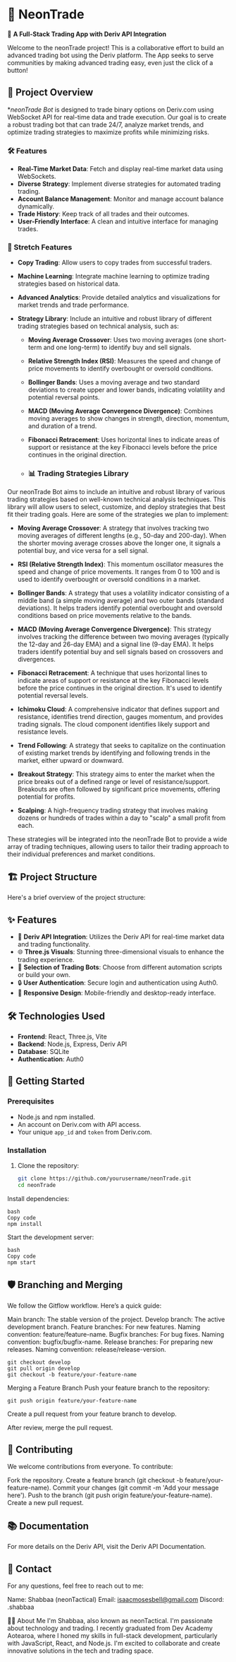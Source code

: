 # 🚀 NeonTrade

🌟 **A Full-Stack Trading App with Deriv API Integration**

Welcome to the neonTrade project! This is a collaborative effort to build an advanced trading bot using the Deriv platform. The App seeks to serve communities by making advanced trading easy, even just the click of a button! 

## 🚀 Project Overview

**neonTrade Bot* is designed to trade binary options on Deriv.com using WebSocket API for real-time data and trade execution. Our goal is to create a robust trading bot that can trade 24/7, analyze market trends, and optimize trading strategies to maximize profits while minimizing risks.

### 🛠 Features

- **Real-Time Market Data**: Fetch and display real-time market data using WebSockets.
- **Diverse Strategy**: Implement diverse  strategies for automated trading trading.
- **Account Balance Management**: Monitor and manage account balance dynamically.
- **Trade History**: Keep track of all trades and their outcomes.
- **User-Friendly Interface**: A clean and intuitive interface for managing trades.

### 🌈 Stretch Features

- **Copy Trading**: Allow users to copy trades from successful traders.
- **Machine Learning**: Integrate machine learning to optimize trading strategies based on historical data.
- **Advanced Analytics**: Provide detailed analytics and visualizations for market trends and trade performance.
- **Strategy Library**: Include an intuitive and robust library of different trading strategies based on technical analysis, such as:

  - **Moving Average Crossover**: Uses two moving averages (one short-term and one long-term) to identify buy and sell signals.
  - **Relative Strength Index (RSI)**: Measures the speed and change of price movements to identify overbought or oversold conditions.
  - **Bollinger Bands**: Uses a moving average and two standard deviations to create upper and lower bands, indicating volatility and potential reversal points.
  - **MACD (Moving Average Convergence Divergence)**: Combines moving averages to show changes in strength, direction, momentum, and duration of a trend.
  - **Fibonacci Retracement**: Uses horizontal lines to indicate areas of support or resistance at the key Fibonacci levels before the price continues in the original direction.
 
  - ### 📊 Trading Strategies Library

Our neonTrade Bot aims to include an intuitive and robust library of various trading strategies based on well-known technical analysis techniques. This library will allow users to select, customize, and deploy strategies that best fit their trading goals. Here are some of the strategies we plan to implement:

- **Moving Average Crossover**: A strategy that involves tracking two moving averages of different lengths (e.g., 50-day and 200-day). When the shorter moving average crosses above the longer one, it signals a potential buy, and vice versa for a sell signal.

- **RSI (Relative Strength Index)**: This momentum oscillator measures the speed and change of price movements. It ranges from 0 to 100 and is used to identify overbought or oversold conditions in a market.

- **Bollinger Bands**: A strategy that uses a volatility indicator consisting of a middle band (a simple moving average) and two outer bands (standard deviations). It helps traders identify potential overbought and oversold conditions based on price movements relative to the bands.

- **MACD (Moving Average Convergence Divergence)**: This strategy involves tracking the difference between two moving averages (typically the 12-day and 26-day EMA) and a signal line (9-day EMA). It helps traders identify potential buy and sell signals based on crossovers and divergences.

- **Fibonacci Retracement**: A technique that uses horizontal lines to indicate areas of support or resistance at the key Fibonacci levels before the price continues in the original direction. It's used to identify potential reversal levels.

- **Ichimoku Cloud**: A comprehensive indicator that defines support and resistance, identifies trend direction, gauges momentum, and provides trading signals. The cloud component identifies likely support and resistance levels.

- **Trend Following**: A strategy that seeks to capitalize on the continuation of existing market trends by identifying and following trends in the market, either upward or downward.

- **Breakout Strategy**: This strategy aims to enter the market when the price breaks out of a defined range or level of resistance/support. Breakouts are often followed by significant price movements, offering potential for profits.

- **Scalping**: A high-frequency trading strategy that involves making dozens or hundreds of trades within a day to "scalp" a small profit from each.

These strategies will be integrated into the neonTrade Bot to provide a wide array of trading techniques, allowing users to tailor their trading approach to their individual preferences and market conditions.


## 🏗️ Project Structure

Here's a brief overview of the project structure:

## ✨ Features

- 🧩 **Deriv API Integration**: Utilizes the Deriv API for real-time market data and trading functionality.
- 🌐 **Three.js Visuals**: Stunning three-dimensional visuals to enhance the trading experience.
- 🤖 **Selection of Trading Bots**: Choose from different automation scripts or build your own.
- 🔒 **User Authentication**: Secure login and authentication using Auth0.
- 📱 **Responsive Design**: Mobile-friendly and desktop-ready interface.

## 🛠️ Technologies Used

- **Frontend**: React, Three.js, Vite
- **Backend**: Node.js, Express, Deriv API
- **Database**: SQLite
- **Authentication**: Auth0


## 🔧 Getting Started

### Prerequisites

- Node.js and npm installed.
- An account on Deriv.com with API access.
- Your unique `app_id` and `token` from Deriv.com.

### Installation

1. Clone the repository:

   ```bash
   git clone https://github.com/yourusername/neonTrade.git
   cd neonTrade

Install dependencies:

```
bash
Copy code
npm install
```

Start the development server:
```
bash
Copy code
npm start
```

##  🛡️ Branching and Merging
We follow the Gitflow workflow. Here’s a quick guide:

Main branch: The stable version of the project.
Develop branch: The active development branch.
Feature branches: For new features. Naming convention: feature/feature-name.
Bugfix branches: For bug fixes. Naming convention: bugfix/bugfix-name.
Release branches: For preparing new releases. Naming convention: release/release-version.

```
git checkout develop
git pull origin develop
git checkout -b feature/your-feature-name
```
Merging a Feature Branch
Push your feature branch to the repository:
```
git push origin feature/your-feature-name
```
Create a pull request from your feature branch to develop.

After review, merge the pull request.

##  🤝 Contributing
We welcome contributions from everyone. To contribute:

Fork the repository.
Create a feature branch (git checkout -b feature/your-feature-name).
Commit your changes (git commit -m 'Add your message here').
Push to the branch (git push origin feature/your-feature-name).
Create a new pull request.


##  📚 Documentation
For more details on the Deriv API, visit the Deriv API Documentation.


##  📧 Contact
For any questions, feel free to reach out to me:

Name: Shabbaa (neonTactical)
Email: isaacmosesbell@gmail.com
Discord: .shabbaa

👨‍💻 About Me
I'm Shabbaa, also known as neonTactical. I'm passionate about technology and trading. I recently graduated from Dev Academy Aotearoa, where I honed my skills in full-stack development, particularly with JavaScript, React, and Node.js. I'm excited to collaborate and create innovative solutions in the tech and trading space.

